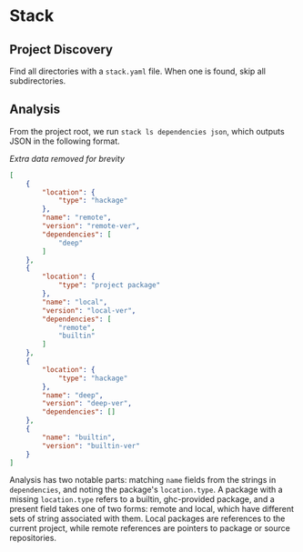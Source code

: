 # Stack

## Project Discovery

Find all directories with a `stack.yaml` file.  When one is found, skip all
subdirectories.

## Analysis

From the project root, we run `stack ls dependencies json`, which outputs JSON
in the following format.

*Extra data removed for brevity*

``` json
[
    {
        "location": {
            "type": "hackage"
        },
        "name": "remote",
        "version": "remote-ver",
        "dependencies": [
            "deep"
        ]
    },
    {
        "location": {
            "type": "project package"
        },
        "name": "local",
        "version": "local-ver",
        "dependencies": [
            "remote",
            "builtin"
        ]
    },
    {
        "location": {
            "type": "hackage"
        },
        "name": "deep",
        "version": "deep-ver",
        "dependencies": []
    },
    {
        "name": "builtin",
        "version": "builtin-ver"
    }
]
```

Analysis has two notable parts: matching `name` fields from the strings in
`dependencies`, and noting the package's `location.type`.  A package with a 
missing `location.type` refers to a builtin, ghc-provided package, and a
present field takes one of two forms: remote and local, which have different
sets of string associated with them.  Local packages are references to the
current project, while remote references are pointers to package or source 
repositories.
